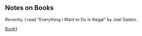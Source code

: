 ## Notes on Books
Recently, I read "Everything I Want to Do Is Illegal" by Joel Salatin.

 <a class="active" href="Book1.html">Book1</a>  
